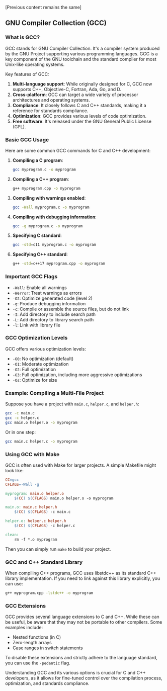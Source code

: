 [Previous content remains the same]

## GNU Compiler Collection (GCC)

### What is GCC?

GCC stands for GNU Compiler Collection. It's a compiler system produced by the GNU Project supporting various programming languages. GCC is a key component of the GNU toolchain and the standard compiler for most Unix-like operating systems.

Key features of GCC:

1. **Multi-language support**: While originally designed for C, GCC now supports C++, Objective-C, Fortran, Ada, Go, and D.
2. **Cross-platform**: GCC can target a wide variety of processor architectures and operating systems.
3. **Compliance**: It closely follows C and C++ standards, making it a reference for standards compliance.
4. **Optimization**: GCC provides various levels of code optimization.
5. **Free software**: It's released under the GNU General Public License (GPL).

### Basic GCC Usage

Here are some common GCC commands for C and C++ development:

1. **Compiling a C program**:
   ```bash
   gcc myprogram.c -o myprogram
   ```

2. **Compiling a C++ program**:
   ```bash
   g++ myprogram.cpp -o myprogram
   ```

3. **Compiling with warnings enabled**:
   ```bash
   gcc -Wall myprogram.c -o myprogram
   ```

4. **Compiling with debugging information**:
   ```bash
   gcc -g myprogram.c -o myprogram
   ```

5. **Specifying C standard**:
   ```bash
   gcc -std=c11 myprogram.c -o myprogram
   ```

6. **Specifying C++ standard**:
   ```bash
   g++ -std=c++17 myprogram.cpp -o myprogram
   ```

### Important GCC Flags

- `-Wall`: Enable all warnings
- `-Werror`: Treat warnings as errors
- `-O2`: Optimize generated code (level 2)
- `-g`: Produce debugging information
- `-c`: Compile or assemble the source files, but do not link
- `-I`: Add directory to include search path
- `-L`: Add directory to library search path
- `-l`: Link with library file

### GCC Optimization Levels

GCC offers various optimization levels:

- `-O0`: No optimization (default)
- `-O1`: Moderate optimization
- `-O2`: Full optimization
- `-O3`: Full optimization, including more aggressive optimizations
- `-Os`: Optimize for size

### Example: Compiling a Multi-File Project

Suppose you have a project with `main.c`, `helper.c`, and `helper.h`:

```bash
gcc -c main.c
gcc -c helper.c
gcc main.o helper.o -o myprogram
```

Or in one step:

```bash
gcc main.c helper.c -o myprogram
```

### Using GCC with Make

GCC is often used with Make for larger projects. A simple Makefile might look like:

```makefile
CC=gcc
CFLAGS=-Wall -g

myprogram: main.o helper.o
    $(CC) $(CFLAGS) main.o helper.o -o myprogram

main.o: main.c helper.h
    $(CC) $(CFLAGS) -c main.c

helper.o: helper.c helper.h
    $(CC) $(CFLAGS) -c helper.c

clean:
    rm -f *.o myprogram
```

Then you can simply run `make` to build your project.

### GCC and C++ Standard Library

When compiling C++ programs, GCC uses libstdc++ as its standard C++ library implementation. If you need to link against this library explicitly, you can use:

```bash
g++ myprogram.cpp -lstdc++ -o myprogram
```

### GCC Extensions

GCC provides several language extensions to C and C++. While these can be useful, be aware that they may not be portable to other compilers. Some examples include:

- Nested functions (in C)
- Zero-length arrays
- Case ranges in switch statements

To disable these extensions and strictly adhere to the language standard, you can use the `-pedantic` flag.

Understanding GCC and its various options is crucial for C and C++ developers, as it allows for fine-tuned control over the compilation process, optimization, and standards compliance.